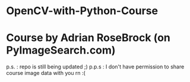 # OpenCV-with-Python-Course
# Course by Adrian RoseBrock (on PyImageSearch.com)
p.s. : repo is still being updated ;)
p.p.s : I don't have permission to share course image data with you rn :(
